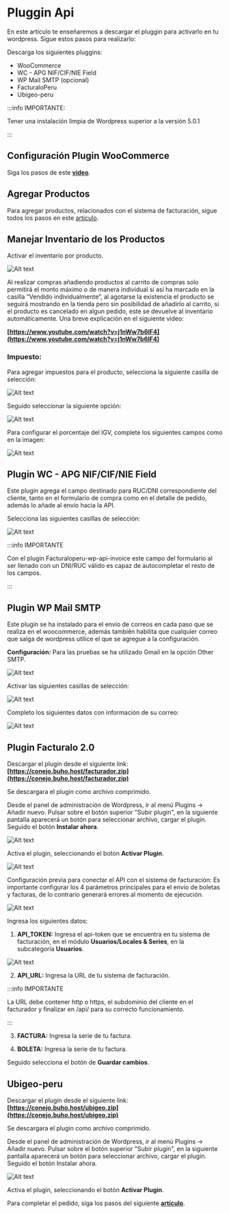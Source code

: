 # Pluggin Api

En este artículo te enseñaremos a descargar el pluggin para activarlo en tu wordpress. Sigue estos pasos para realizarlo:

Descarga los siguientes pluggins:

- WooCommerce
- WC - APG NIF/CIF/NIE Field
- WP Mail SMTP (opcional)
- FacturaloPeru
- Ubigeo-peru

:::info IMPORTANTE:

Tener una instalación limpia de Wordpress superior a la versión 5.0.1

:::

## Configuración Plugin WooCommerce

Siga los pasos de este **[vídeo](https://www.youtube.com/watch?v=Q1-sTSSdrMY)**.

## Agregar Productos

Para agregar productos, relacionados con el sistema de facturación, sigue todos los pasos en este [artículo](https://buho.la/ayuda/servicios/fastura-reseller/api-rest-documentacion/agregar-productos-conectados-a-mi-sistema-de-facturacion).

## Manejar Inventario de los Productos

Activar el inventario por producto.

![Alt text](img/pullgin3.jpg)

Al realizar compras añadiendo productos al carrito de compras solo permitirá el monto máximo o de manera individual si así ha marcado en la casilla “Vendido individualmente”, al agotarse la existencia el producto se seguirá mostrando en la tienda pero sin posibilidad de añadirlo al carrito, si el producto es cancelado en algun pedido, este se devuelve al inventario automáticamente. Una breve explicación en el siguiente video:

**[https://www.youtube.com/watch?v=j1nWw7b6lF4](https://www.youtube.com/watch?v=j1nWw7b6lF4)**

### Impuesto:

Para agregar impuestos para el producto, selecciona la siguiente casilla de selección: 

![Alt text](img/pullgin4.jpg)

Seguido seleccionar la siguiente opción:

![Alt text](img/plugin11.jpg)

Para configurar el porcentaje del IGV, complete los siguientes campos como en la imagen: 

![Alt text](img/plugin12.jpg)

## Plugin WC - APG NIF/CIF/NIE Field

Este plugin agrega el campo destinado para RUC/DNI correspondiente del cliente, tanto en el formulario de compra como en el detalle de pedido, además lo añade al envío hacia la API.

Selecciona las siguientes casillas de selección:

![Alt text](img/pullgin2.jpg)

:::info IMPORTANTE

Con el plugin Facturaloperu-wp-api-invoice este campo del formulario al ser llenado con un DNI/RUC válido es capaz de autocompletar el resto de los campos.

:::

## Plugin WP Mail SMTP

Este plugin se ha instalado para el envío de correos en cada paso que se realiza en el woocommerce, además también habilita que cualquier correo que salga de wordpress utilice el que se agregue a la configuración.

**Configuración:** Para las pruebas se ha utilizado Gmail en la opción Other SMTP.

![Alt text](img/plugin22.jpg)

Activar las siguientes casillas de selección:

![Alt text](img/plugin23.jpg)

Completo los siguientes datos con información de su correo:

![Alt text](img/plugin24.jpg)

## Plugin Facturalo 2.0

Descargar el plugin desde el siguiente link:
**[https://conejo.buho.host/facturador.zip](https://conejo.buho.host/facturador.zip)**

Se descargara el plugin como archivo comprimido.

Desde el panel de administración de Wordpress, ir al menú Plugins -> Añadir nuevo. Pulsar sobre el botón superior "Subir plugin", en la siguiente pantalla aparecerá un botón para seleccionar archivo, cargar el plugin. Seguido el botón **Instalar ahora**.

![Alt text](img/plugin9.jpg)

Activa el plugin, seleccionando el botón **Activar Plugin**.

![Alt text](img/plugin10.jpg)

Configuración previa para conectar el API con el sistema de facturación: Es importante configurar los 4 parámetros principales para el envío de boletas y facturas, de lo contrario generará errores al momento de ejecución.

![Alt text](img/plugin7.jpg)

Ingresa los siguientes datos:

1. **API_TOKEN:** Ingresa el api-token que se encuentra en tu sistema de facturación, en el módulo **Usuarios/Locales & Series**, en la subcategoría **Usuarios**.

![Alt text](img/plugin8.jpg)

2. **API_URL:** Ingresa la URL de tu sistema de facturación.

:::info IMPORTANTE

La URL debe contener http o https, el subdominio del cliente en el facturador y finalizar en /api/ para su correcto funcionamiento.

:::

3. **FACTURA:** Ingresa la serie de tu factura.

4. **BOLETA:** Ingresa la serie de tu factura.

Seguido selecciona el botón de **Guardar cambios**.

## Ubigeo-peru

Descargar el plugin desde el siguiente link: **[https://conejo.buho.host/ubigeo.zip](https://conejo.buho.host/ubigeo.zip)**

Se descargara el plugin como archivo comprimido.

Desde el panel de administración de Wordpress, ir al menú Plugins -> Añadir nuevo. Pulsar sobre el botón superior "Subir plugin", en la siguiente pantalla aparecerá un botón para seleccionar archivo, cargar el plugin. Seguido el botón Instalar ahora.

![Alt text](img/plugin9.jpg)

Activa el plugin, seleccionando el botón **Activar Plugin**.

Para completar el pedido, siga los pasos del siguiente **[artículo](https://fastura.github.io/admin/API-rest-documentaci%C3%B3n/Completar-pedido)**.
